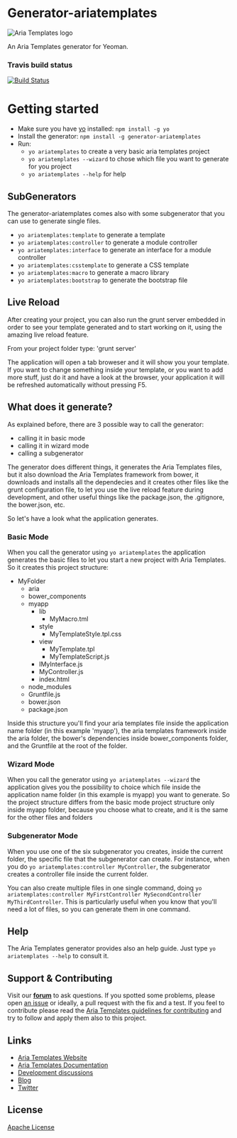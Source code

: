 # Generator-ariatemplates

![Aria Templates logo](http://ariatemplates.com/images/logo-forum.png)

An Aria Templates generator for Yeoman.

### Travis build status
[![Build Status](https://secure.travis-ci.org/ariatemplates/generator-ariatemplates.png?branch=master)](https://travis-ci.org/ariatemplates/generator-ariatemplate)


Getting started
===============
- Make sure you have [yo](https://github.com/yeoman/yo) installed:
    `npm install -g yo`
- Install the generator: `npm install -g generator-ariatemplates`
- Run: 
	- `yo ariatemplates` to create a very basic aria templates project
	- `yo ariatemplates --wizard` to chose which file you want to generate for you project
	- `yo ariatemplates --help` for help


## SubGenerators

The generator-ariatemplates comes also with some subgenerator that you can use to generate single files.

- `yo ariatemplates:template` to generate a template
- `yo ariatemplates:controller` to generate a module controller
- `yo ariatemplates:interface` to generate an interface for a module controller
- `yo ariatemplates:csstemplate` to generate a CSS template
- `yo ariatemplates:macro` to generate a macro library
- `yo ariatemplates:bootstrap` to generate the bootstrap file


## Live Reload

After creating your project, you can also run the grunt server embedded in order to see your template generated and to start working on it, using the amazing live reload feature.

From your project folder type:
'grunt server'

The application will open a tab broweser and it will show you your template. If you want to change something inside your template, or you want to add more stuff, just do it and have a look at the browser, your application it will be refreshed automatically without pressing F5.

## What does it generate?
As explained before, there are 3 possible way to call the generator:
- calling it in basic mode
- calling it in wizard mode
- calling a subgenerator

The generator does different things, it generates the Aria Templates files, but it also download the Aria Templates framework from bower, it downloads and installs all the dependecies and it creates other files like the grunt configuration file, to let you use the live reload feature during development, and other useful things like the package.json, the .gitignore, the bower.json, etc.

So let's have a look what the application generates.


### Basic Mode

When you call the generator using `yo ariatemplates` the application generates the basic files to let you start a new project with Aria Templates.
So it creates this project structure:

- MyFolder
	- aria
	- bower_components
	- myapp
		- lib
			- MyMacro.tml
		- style
			- MyTemplateStyle.tpl.css
		- view
			- MyTemplate.tpl
			- MyTemplateScript.js
		- IMyInterface.js
		- MyController.js
		- index.html
	- node_modules
	- Gruntfile.js
	- bower.json
	- package.json

Inside this structure you'll find your aria templates file inside the application name folder (in this example 'myapp'), the aria templates framework inside the aria folder, the bower's dependencies inside bower_components folder, and the Gruntfile at the root of the folder.


### Wizard Mode

When you call the generator using `yo ariatemplates --wizard` the application gives you the possibility to choice which file inside the application name folder (in this example is myapp) you want to generate. So the project structure differs from the basic mode project structure only inside myapp folder, because you choose what to create, and it is the same for the other files and folders


### Subgenerator Mode

When you use one of the six subgenerator you creates, inside the current folder, the specific file that the subgenerator can create.
For instance, when you do `yo ariatemplates:controller MyController`, the subgenerator creates a controller file inside the current folder.

You can also create multiple files in one single command, doing `yo ariatemplates:controller MyFirstController MySecondController MyThirdController`. This is particularly useful when you know that you'll need a lot of files, so you can generate them in one command.


## Help

The Aria Templates generator provides also an help guide. Just type `yo ariatemplates --help` to consult it.


## Support & Contributing

Visit our **[forum](http://ariatemplates.com/forum/)** to ask questions. If you spotted some problems, please open [an issue](https://github.com/ariatemplates/generator-ariatemplates/issues?state=open) or ideally, a pull request with the fix and a test.
If you feel to contribute please read the [Aria Templates guidelines for contributing](https://github.com/ariatemplates/ariatemplates/blob/master/CONTRIBUTING.md) and try to follow and apply them also to this project.


## Links

- [Aria Templates Website](http://ariatemplates.com)
- [Aria Templates Documentation](http://ariatemplates.com/usermanual)
- [Development discussions](https://github.com/ariatemplates/generator-ariatemplates/issues)
- [Blog](http://ariatemplates.com/blog/)
- [Twitter](https://twitter.com/ariatemplates)


## License
[Apache License](https://en.wikipedia.org/wiki/Apache_License)
